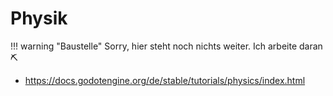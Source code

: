 # Physik

!!! warning "Baustelle"
    Sorry, hier steht noch nichts weiter. Ich arbeite daran ⛏

- https://docs.godotengine.org/de/stable/tutorials/physics/index.html